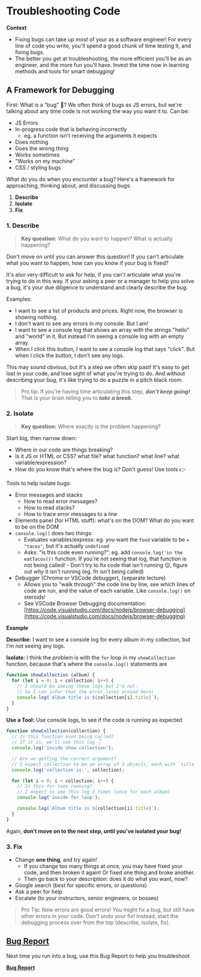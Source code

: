# Troubleshooting Code

**Context**

- Fixing bugs can take up _most_ of your as a software engineer! For every line of code you write, you'll spend a good chunk of time testing it, and fixing bugs.
- The better you get at troubleshooting, the more efficient you'll be as an engineer, and the more fun you'll have. Invest the time now in learning methods and tools for smart debugging!


## A Framework for Debugging

First: What is a "bug" 🐛? We often think of bugs as JS errors, but we're talking about any time code is not working the way you want it to. Can be:
- JS Errors
- In-progress code that is behaving incorrectly
  - eg. a function isn't receiving the arguments it expects
- Does nothing
- Does the wrong thing
- Works sometimes
- "Works on my machine"
- CSS / styling bugs

What do you do when you encounter a bug? Here's a framework for approaching, thinking about, and discussing bugs:

1. **Describe**
2. **Isolate**
3. **Fix**

### 1. Describe

> **Key question:** 
> What do you want to happen? What is actually happening?

Don't move on until you can answer this question! If you can't articulate what you want to happen, how can you know if your bug is fixed?

It's also very difficult to ask for help, if you can't articulate what you're trying to do in this way. If your asking a peer or a manager to help you solve a bug, it's your due diligence to understand and clearly describe the bug.

Examples:

- I want to see a list of products and prices. Right now, the browser is showing nothing. 
- I don't want to see any errors in my console. But I am!
- I want to see a console log that shows an array with the strings "hello" and "world" in it. But instead I'm seeing a console log with an empty array. 
- When I click this button, I want to see a console log that says "click". But when I click the button, I don't see any logs.

This may sound obvious, but it's a step we often skip past! It's easy to get lost in your code, and lose sight of what you're trying to do. And without describing your bug, it's like trying to do a puzzle in a pitch black room. 

> Pro tip: If you're having time articulating this step, ***don't keep going!*** That is your brain telling you to ***take a break.***


### 2. Isolate

> **Key question:** 
> Where exactly is the problem happening?

Start big, then narrow down:
- Where in our code are things breaking?
- Is it JS or HTML or CSS? what file? what function? what line? what variable/expression?
- How do you know that's where the bug is? Don't guess! Use tools 👉

Tools to help isolate bugs:
- Error messages and stacks
  - How to read error messages?
  - How to read stacks?
  - How to trace error messages to a line
- Elements panel (for HTML stuff): what's on the DOM? What do you want to be on the DOM
- `console.log()` does two things:
  - Evaluates variables/express: eg. you want the `food` variable to be `= "tacos"`, but it's actually `undefined`
  - Asks: "is this code even running?". eg. add `console.log('in the eatTacos())` function. If you're not seeing that log, that function is not being called! - Don't try to fix code that isn't running 😉, figure out _why_ it isn't running (eg. fn isn't being called)
- Debugger (Chrome or VSCode debugger), (separate lecture)
  - Allows you to "walk through" the code line by line, see which lines of code are run, and the value of each variable. Like `console.log()` on steroids!
  - See VSCode Browser Debugging documentation: [https://code.visualstudio.com/docs/nodejs/browser-debugging](https://code.visualstudio.com/docs/nodejs/browser-debugging)


**Example**

**Describe:** I want to see a console log for every album in my collection, but I'm not seeing any logs.

**Isolate:** I think the problem is with the `for` loop in my `showCollection` function, because that's where the `console.log()` statements are

```js
function showCollection (album) {
  for (let i = 0; i < collection; i++) {
    // I should be seeing these logs but I'm not. 
    // So I can infer that the error lives around here!
    console.log(`Album title is ${collection[i].title}`);
  }
}
```

**Use a Tool:** Use console logs, to see if the code is running as expected

```js
function showCollection(collection) {
  // Is this function even being called?
  // If it is, we'll see this log 👇
  console.log('inside show collection');

  // Are we getting the correct argument?
  // I expect collection to be an array of 3 objects, each with `title` properties
  console.log('collection is:', collection); 

  for (let i = 0; i < collection; i++) {
    // Is this for loop running?
    // I expect to see this log 3 times (once for each album)
    console.log('inside for loop');

    console.log(`Album title is ${collection[i].title}`);
  }
}
```


Again, **don't move on to the next step, until you've isolated your bug!** 

### 3. Fix

- Change **one thing**, and try again!
  - If you change too many things at once, you may have fixed your code, and then broken it again! Or fixed one thing and broke another.
  - Then go back to your description: does it do what you want, now?
- Google search (best for specific errors, or questions)
- Ask a peer for help
- Escalate (to your instructors, senior engineers, or bosses)
  
> Pro Tip: New errors are good errors! You might fix a bug, but still have other errors in your code. Don't undo your fix! Instead, start the debugging process over from the top (describe, isolate, fix).

## [Bug Report](../supporting-documentation/bug-report.md)

Next time you run into a bug, use this Bug Report to help you troubleshoot

[**Bug Report**](../supporting-documentation/bug-report.md)
